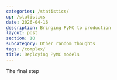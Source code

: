```yaml
---
categories: /statistics/
up: /statistics
date: 2026-04-16
description: Bringing PyMC to production
layout: post
section: 10
subcategory: Other random thoughts
tags: /complex/
title: Deploying PyMC models
---
```


The final step
